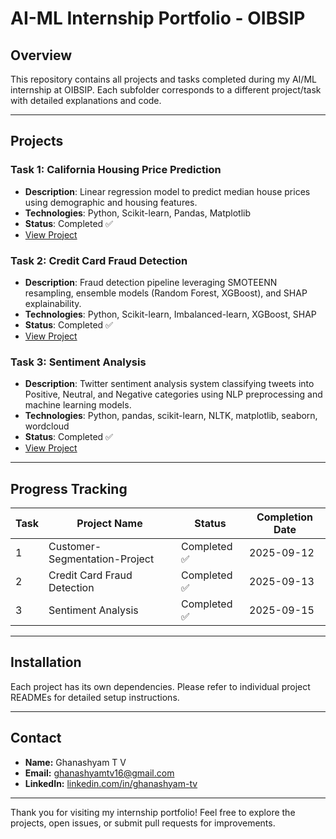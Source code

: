 # AI-ML Internship Portfolio - OIBSIP

## Overview
This repository contains all projects and tasks completed during my AI/ML internship at OIBSIP. Each subfolder corresponds to a different project/task with detailed explanations and code.

---

## Projects

### Task 1: California Housing Price Prediction
- **Description**: Linear regression model to predict median house prices using demographic and housing features.
- **Technologies**: Python, Scikit-learn, Pandas, Matplotlib
- **Status**: Completed ✅
- [View Project](./customer-segmentation-project/README.md)

### Task 2: Credit Card Fraud Detection
- **Description**: Fraud detection pipeline leveraging SMOTEENN resampling, ensemble models (Random Forest, XGBoost), and SHAP explainability.
- **Technologies**: Python, Scikit-learn, Imbalanced-learn, XGBoost, SHAP
- **Status**: Completed ✅
- [View Project](./fraud%20detection/README.md)

### Task 3: Sentiment Analysis
- **Description**: Twitter sentiment analysis system classifying tweets into Positive, Neutral, and Negative categories using NLP preprocessing and machine learning models.
- **Technologies**: Python, pandas, scikit-learn, NLTK, matplotlib, seaborn, wordcloud
- **Status**: Completed ✅
- [View Project](./sentiment%20analysis/README.md)

---

## Progress Tracking

| Task | Project Name                 | Status      | Completion Date |
|-------|-----------------------------|-------------|-----------------|
| 1     | Customer-Segmentation-Project | Completed ✅ | 2025-09-12      |
| 2     | Credit Card Fraud Detection          | Completed ✅ | 2025-09-13      |
| 3     | Sentiment Analysis                  | Completed ✅  | 2025-09-15              |

---

## Installation

Each project has its own dependencies. Please refer to individual project READMEs for detailed setup instructions.

---

## Contact

- **Name:** Ghanashyam T V  
- **Email:** [ghanashyamtv16@gmail.com](mailto:ghanashyamtv16@gmail.com)  
- **LinkedIn:** [linkedin.com/in/ghanashyam-tv](https://www.linkedin.com/in/ghanashyam-tv)

---

Thank you for visiting my internship portfolio! Feel free to explore the projects, open issues, or submit pull requests for improvements.
